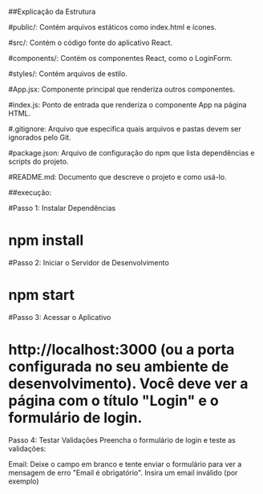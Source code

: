 ##Explicação da Estrutura

#public/: Contém arquivos estáticos como index.html e ícones.

#src/: Contém o código fonte do aplicativo React.

#components/: Contém os componentes React, como o LoginForm.

#styles/: Contém arquivos de estilo.

#App.jsx: Componente principal que renderiza outros componentes.

#index.js: Ponto de entrada que renderiza o componente App na página HTML.

#.gitignore: Arquivo que especifica quais arquivos e pastas devem ser ignorados pelo Git.

#package.json: Arquivo de configuração do npm que lista dependências e scripts do projeto.

#README.md: Documento que descreve o projeto e como usá-lo.

##execução:

#Passo 1: Instalar Dependências
# npm install 

#Passo 2: Iniciar o Servidor de Desenvolvimento

# npm start

#Passo 3: Acessar o Aplicativo

# http://localhost:3000 (ou a porta configurada no seu ambiente de desenvolvimento). Você deve ver a página com o título "Login" e o formulário de login.

Passo 4: Testar Validações
Preencha o formulário de login e teste as validações:

Email: Deixe o campo em branco e tente enviar o formulário para ver a mensagem de erro "Email é obrigatório". Insira um email inválido (por exemplo)


